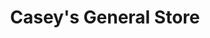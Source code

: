 ---
title: "Casey's General Store"
url: /rochelle/caseys-general-store-lakeview-drive/
shop: Lebensmittel
---